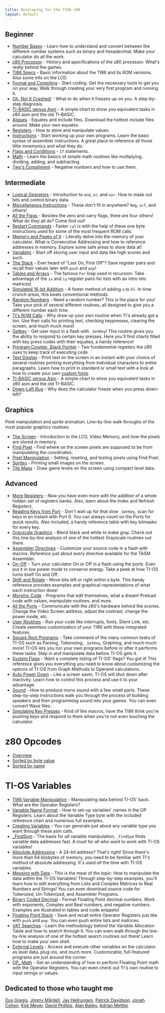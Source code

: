 ```yaml
---
title: Developing for the TI86 z80
layout: default
---
```


## Beginner

- [Number Bases](beginner/numb.htm) - Learn how to understand and convert
  between the different number systems such as binary and hexadecimal. Make
  your calculator do all the work.
- [z80 Processor](beginner/z80p.htm) - History and specifications of the z80
  processor. What's really behind the games.
- [TI86 Specs](beginner/ti86.htm) - Basic information about the TI86 and its
  ROM versions. Also some info on the LCD.
- [Format and Compiling](beginner/form.htm) - Start coding. Get the necessary
  tools to get you on your way. Walk through creating your very first program
  and running it.
- [Oh, No! It Crashed!](beginner/ohno.htm) - What to do when it freezes up on
  you. A step-by-step diagnosis.
- [TI-BASIC versus Asm](beginner/ti-b.htm) - A simple chart to show you
  equivalent tasks in z80 asm and the old TI-BASIC.
- [Aliases](beginner/alia.htm) - Equates and include files. Download the
  hottest include files around. Make your own equates.
- [Registers](beginner/regi.htm) - How to store and manipulate values.
- [Instructions](beginner/inst.htm) - Start working up your own
  programs. Learn the basic syntax of assembler instructions. A great place to
  reference all those little mnemonics and what they do.
- [Flags and Conditions](beginner/flag.htm) - `If` statements.
- [Math](beginner/math.htm) - Learn the basics of simple math routines like
  multiplying, dividing, adding, and subtracting.
- [Two's Compliment](beginner/twos.htm) - Negative numbers and how to use
  them.



## Intermediate

- [Logical Operators](intermediate/logi.htm) - Introduction to `and`, `or`,
  and `xor`. How to mask out bits and control binary data.
- [Miscellaneous Instructions](intermediate/misc.htm) - These don't fit in
  anywhere? `Neg`, `scf`, and others!
- [All the Flags](intermediate/allt.htm) - Besides the zero and carry flags,
  there are four others! What do they all do? Come find out!
- [Restart Commands](intermediate/rstc.htm) - Faster `call`s with the help of
  these one byte instructions used for some of the most frequent ROM calls.
- [Memory and Pages of It](intermediate/memo.htm) - Literally delve into the
  memory of your calculator. What is Consecutive Addressing and how to
  reference addresses in memory. Explore some safe areas to store data at!
- [Variables](intermediate/vari.htm) - Start off storing user input and data
  like high scores and such.
- [The Stack](intermediate/stac.htm) - Ever heard of \"Last On, First Off\"?
  Save register pairs and recall their values later with `push` and `pop`!
- [Tables and Arrays](intermediate/tabl.htm) - The famous `For` loop used in
  recursion. Take advantage of the `ix` and `iy` register pairs for lists with
  an intro into matrices!
- [Simulated 16-bit Addition](intermediate/simu.htm) - A faster method of
  adding `a` to `hl`. In time crunch areas, this beats conventional methods.
- [Random Numbers](intermediate/rand.htm) - Need a random number? This is the
  place for you! Take your pick of several different routines, all designed to
  give you a different number each time.
- [TI's ROM Calls](intermediate/romc.htm) - Why draw up your own routine when
  TI's already got a ton. Use their calls for printing text, checking
  keypresses, clearing the screen, and much much more!
- [Getkey](intermediate/_getkey.htm) - Get user input in a flash with
  `_GetKey`! This routine gives you the ability to respond to certain key
  presses. Here you'll find charts filled with key press codes with their
  equates, a handy reference!
- [Program Counter, Stack Pointer](intermediate/pcsp.htm) - Two fundamental
  registers the z80 uses to keep track of executing code.
- [Text Display](intermediate/text.htm) - Print text on the screen in an
  instant with your choice of several routines printing everything from
  individual characters to entire paragraphs. Learn how to print in standard
  or small text with a look at how to create your own
  [custom fonts](advanced/font.htm).
- [TI-BASIC versus Asm](intermediate/ti-b.htm) - A simple chart to show you
  equivalent tasks in z80 asm and the old TI-BASIC.
- [Down-Left Bug](intermediate/down.htm) - Why does the calculator freeze when
  you press down-left?



## Graphics

Pixel manipulation and sprite animation. Line-by-line walk throughs of the
most popular graphics routines.
- [The Screen](intermediate/scre.htm) - Introduction to the LCD, Video Memory,
and how the pixels are stored in memory.
- [Find Pixel](intermediate/find.htm) - Find where on the screen pixels are
  supposed to be from manipulating the coordinates.
- [Pixel Manipulation](intermediate/pixe.htm) - Setting, reseting, and testing
  pixels using Find Pixel.
- [Sprites](intermediate/spri.htm) - Printing small images on the screen.
- [Tile Maps](intermediate/tile.htm) - Draw game levels on the screen using
  compact level data.



## Advanced

- [More Registers](advanced/inde.htm) - Now you have even more with the
  addition of a whole hidden set of registers banks. Also, learn about the
  Index and Refresh Registers.
- [Reading Keys from Port](advanced/read.htm) - Don't wait up for that slow
  `_GetKey`, scan for keys in an instant with Port 0. You can always count on
  the Ports for quick results. Also included, a handy reference table with key
  bitmasks for every key.
- [Grayscale Graphics](advanced/gray.htm) - Blend black and white to make
  gray. Check out this line-by-line analysis of one of the hottest Grayscale
  routines out there.
- [Assembler Directives](advanced/asse.htm) - Customize your source code in a
  flash with macros. Reference just about every directive available for the
  TASM Assembler.
- [On-Off](advanced/onof.htm) - Turn your calculator On or Off in a flash
  using the ports. Even put it in low power mode to conserve energy. Take a
  peek at how TI-OS turns itself On and Off.
- [Shift and Rotate](advanced/shif.htm) - Move bits left or right within a
  byte. This handy reference provides examples and graphical representations
  of what each instruction does!
- [Morphic Code](advanced/morp.htm) - Programs that edit themselves, what a
  dream! Preload code with values, manipulate routines, and more.
- [All the Ports](advanced/allp.htm) - Communicate with the z80's hardware
  behind the scenes. Change the Video Screen address, adjust the contrast,
  change the power mode, etc.
- [User Routines](advanced/user.htm) - Run your code like interrupts, fonts,
  Silent Link, etc. Create seemless customization of your TI86 with these
  integrated features.
- [Square Root Programs](advanced/squa.htm) - Take command of the many common
  tasks of TI-OS such as Parsing, Tokenizing, `_GetKey`, Graphing, and much
  much more! TI-OS lets you run your own programs before or after it performs
  these tasks. Step in and manipulate data before TI-OS gets it.
- [System Flags](advanced/syst.htm) - Want a complete listing of TI-OS' flags?
  You got it! This reference gives you everything you need to know about
  customizing the options of TI-OS from Graph Methods to Operand calculations.
- [Auto Power Down](advanced/apd.htm) - Like a screen saver, TI-OS will shut
  down after inactivity. Learn how to control this process and use it to your
  advantage.
- [Sound](advanced/soun.htm) - How to produce mono sound with a few small
  parts. These step-by-step instructions walk you through the process of
  building speakers and then programming sound into your games. You can even
  convert Wave files.
- [Simulating Key Presses](advanced/simu.htm) - Kind of like macros, have the
  TI86 think you're pushing keys and respond to them when you're not even
  touching the calculator.


# z80 Opcodes

- [Overview](opcodes/opcodes.htm)
- [Sorted by byte value](opcodes/opcodesB.htm)
- [Sorted by name](opcodes/opcodesN.htm)


# TI-OS Variables

- [TI86 Variable Manipulation](variables/ti86.htm) - Manipulating data behind
  TI-OS' back. What are the Operator Registers?
- [Variable Name Format](variables/vari.htm) - How to set-up variables' names
  in the OP Registers. Learn about the Variable Type byte with the included
  reference chart and numerous full examples.
- [Creating Variables](variables/crea.htm) - You can generate just about any
  variable type you want through these asm calls.
- [_FindSym](variables/_fin.htm) - The basis for *all* variable manipulation,
  `_FindSym` finds variable data addresses fast. A must for all who want to
  work with TI-OS variables!
- [Absolute Addressing](variables/abso.htm) - A 24-bit address? That's right!
  Since there's more than 64 kilobytes of memory, you need to be familiar with
  TI's method of absolute addressing. It's used *all* the time with TI-OS
  variables.
- [Messing with Data](variables/mess.htm) - This is the meat of the topic: How
  to manipulate the data within the TI-OS Variables! Through step-by-step
  examples, you'll learn how to edit everything from Lists and Complex
  Matrices to Real Numbers and Strings! You can even download source code for
  Tokenized, Un-Tokenized, and Assembler Programs.
- [Binary Coded Decimal](variables/bcd.htm) - Format Floating Point decimal
  numbers. Work with exponents, Complex and Real numbers, and negative
  numbers. Examples are illustrated in tables and code snippets!
- [Floating Point Stack](variables/floa.htm) - Save and recall entire Operator
  Registers just like with `push` and `pop`. You can even push entire lists
  and matrices.
- [VAT Searches](variables/vats.htm) - Learn the methodology behind the
  Variable Allocation Table and how to search through it. You can even walk
  through the line-by-line analysis of one of the hottest search routines out
  there! Learn how to make your own shell.
- [External Levels](variables/exte.htm) - Access and execute other variables
  on the calculator as level data, plug-ins, and much more. Customizable,
  full-featured programs are just around the corner.
- [OP_ Math](variables/op_m.htm) - Get an understanding of how to perform
  Floating Point math with the Operator Registers. You can even check out TI's
  own routine to input strings or values.



## Dedicated to those who taught me
<A HREF="mailto:assets@eden.rutgers.edu">Dux Gregis</A>,
<A HREF="mailto:mja@algonet.se">Jimmy M&aring;rdell</A>,
<A HREF="mailto:JayEll64@aol.com">Jay Hellrungen</A>,
<A HREF="mailto:luezma@netscape.net">Patrick Davidson</A>,
<A HREF="mailto:ComAsYuAre@aol.com">Jonah Cohen</A>,
<A HREF="mailto:kirkmeyer@bigfoot.com">Kirk Meyer</A>,
<A HREF="mailto:david@acz.org">David Phillips</A>,
<A HREF="mailto:bailela@charlie.cns.iit.edu">Alan Bailey</A>,
<A HREF="mailto:kazmet@sonic.net">Adrian Mettler</A>
